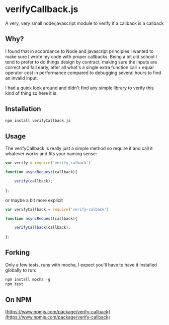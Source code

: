 # verifyCallback.js
A very, very small node/javascript module to verify if a callback is a callback

## Why?
I found that in accordance to Node and javascript principles I wanted to make sure I wrote my code with proper callbacks. Being a bit old school I tend to prefer to do things
design by contract, making sure the inputs are correct and fail early, after all what's a single extra function call + equal operator cost in performance compared to debugging
several hours to find an invalid input.

I had a quick look around and didn't find any simple library to verify this kind of thing so here it is.

## Installation
``` bash
npm install verifyCallback.js
```

## Usage
The verifyCallback is really just a simple method so require it and call it whatever works and fits your naming sense:
``` javascript
var verify = require('verify-calback')

function asyncRequest(callback){

	verify(callback);
	
};

```

or maybe a bit more explicit

``` javascript
var verifyCallback = require('verify-calback')

function asyncRequest(callback){

	verifyCallback(callback);
	
};
```

## Forking
Only a few tests, runs with mocha, I expect you'll have to have it installed globally to run:
``` javascript
npm install mocha -g
npm test
```

## On NPM
[https://www.npmjs.com/package/verify-callback](https://www.npmjs.com/package/verify-callback)